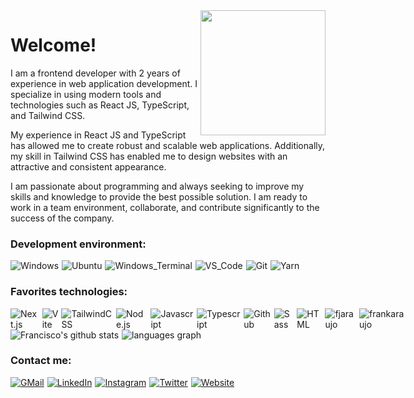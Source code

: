<img align='right' src='https://user-images.githubusercontent.com/5713670/87202985-820dcb80-c2b6-11ea-9f56-7ec461c497c3.gif' width='200'>
<h1>Welcome!</h1>
<p>I am a frontend developer with 2 years of experience in web application development. I specialize in using modern tools and technologies such as React JS, TypeScript, and Tailwind CSS.

My experience in React JS and TypeScript has allowed me to create robust and scalable web applications. Additionally, my skill in Tailwind CSS has enabled me to design websites with an attractive and consistent appearance.

I am passionate about programming and always seeking to improve my skills and knowledge to provide the best possible solution. I am ready to work in a team environment, collaborate, and contribute significantly to the success of the company.</p>

<h3>Development environment:</h3>
<div align="left" style="display: flex">
<img src="https://img.shields.io/badge/-Windows-0078D7?logo=windows&logoColor=FFFFFF&style=flat" alt="Windows" style="margin-right: 5px"/>
<img src="https://img.shields.io/badge/-Ubuntu-D64613?logo=ubuntu&logoColor=F7F7F7&style=flat" alt="Ubuntu" style="margin-right: 5px"/>
<img src="https://img.shields.io/badge/-Windows_Terminal-333333?logo=windowsterminal&logoColor=FFFFFF&style=flat" alt="Windows_Terminal" style="margin-right: 5px"style="margin-right: 5px"/>
<img src="https://img.shields.io/badge/-VS_Code-0076C6?logo=visualstudio&logoColor=FFFFFF&style=flat" alt="VS_Code" style="margin-right: 5px"/>
<img src="https://img.shields.io/badge/-Git-E84D31?logo=git&logoColor=EAE9E1&style=flat" alt="Git" style="margin-right: 5px"/>
<img src="https://img.shields.io/badge/-Yarn-2188B6?style=flat&logo=yarn&logoColor=FFFFFF" alt="Yarn" style="margin-right: 5px"/>
</div>

<h3>Favorites technologies:</h3>
<div align="left" style="display: flex">
<img src="https://img.shields.io/badge/-Next.js-FFFFFF?logo=next.js&logoColor=000000&style=flat" alt="Next.js" style="margin-right: 5px"/>
<img src="https://img.shields.io/badge/-Vite-9468FE?logo=vite&logoColor=FFA800&style=flat" alt="Vite" style="margin-right: 5px"style="margin-right: 5px"/>
<img src="https://img.shields.io/badge/-TailwindCSS-FFFFFF?logo=tailwindcss&logoColor=0EA5E9&style=flat" alt="TailwindCSS" style="margin-right: 5px"/>
<img src="https://img.shields.io/badge/-Node.js-333333?logo=node.js&logoColor=77AF5E&style=flat" alt="Node.js" style="margin-right: 5px"/>
<img src="https://img.shields.io/badge/-Javascript-333333?logo=javascript&logoColor=EFD81D&style=flat" alt="Javascript" style="margin-right: 5px"style="margin-right: 5px"style="margin-right: 5px"/>
<img src="https://img.shields.io/badge/-Typescript-3178C6?logo=typescript&logoColor=FFFFFF&style=flat" alt="Typescript" style="margin-right: 5px"style="margin-right: 5px"/>
<img src="https://img.shields.io/badge/-Github-24292F?logo=github&logoColor=F6F8FA&style=flat" alt="Github" style="margin-right: 5px"/>
<img src="https://img.shields.io/badge/-Sass-F8F9FA?logo=sass&logoColor=CF649A&style=flat" alt="Sass" style="margin-right: 5px"/>
<img src="https://img.shields.io/badge/-HTML-F8F9FA?logo=html5&logoColor=E96228&style=flat" alt="HTML" style="margin-right: 5px"/>
<img src="https://img.shields.io/badge/-CSS-F8F9FA?logo=css3&logoColor=2071F7&style=flat" alt="fjaraujo" style="margin-right: 5px"/>
<img src="https://komarev.com/ghpvc/?username=frankaraujo" alt="frankaraujo" />
</div>

<div align="left" style="display: flex">
  <img src="https://github-readme-stats.vercel.app/api?show_icons=true&include_all_commits=true&count_private=true&locale=en&username=frankaraujo&bg_color=282a36&title_color=bd93f9&text_color=f8f8f2&ring_color=ff79c6&icon_color=8be9fd&hide_border=true" style="margin-right: 5px" alt="Francisco's github stats"  />
  <img src="https://github-readme-stats.vercel.app/api/top-langs?locale=en&layout=compact&langs_count=4&username=frankaraujo&bg_color=282a36&title_color=bd93f9&text_color=f8f8f2" alt="languages graph"  />
</div>

<h3>Contact me:</h3>
<div align="left" style="display: flex">
<a href="mailto:contacto@fjaraujo.com" title="Mail"><img src="https://img.shields.io/badge/-GMail-E34133?style=for-the-badge&logo=gmail&logoColor=FFFFFF" alt="GMail" style="margin-right: 5px" /></a>
<a href="https://www.linkedin.com/in/frankaraujodev/" title="LinkedIn"><img src="https://img.shields.io/badge/-LinkedIn-0A63BC?style=for-the-badge&logo=linkedin&logoColor=FFFFFF" alt="LinkedIn" style="margin-right: 5px" /></a>
<a href="https://www.instagram.com/frankaraujo_dev/" title="Instagram"><img src="https://img.shields.io/badge/-Instagram-DD2779?style=for-the-badge&logo=instagram&logoColor=FFFFFF" alt="Instagram" style="margin-right: 5px" /></a>
<a href="https://twitter.com/frankaraujo_dev" title="Twitter"><img src="https://img.shields.io/badge/-Twitter-1C96E8?style=for-the-badge&logo=twitter&logoColor=FFFFFF" alt="Twitter" style="margin-right: 5px" /></a>
<a href="https://www.fjaraujo.com/" title="Portfolio"><img src="https://img.shields.io/badge/-Website-252931?style=for-the-badge&logo=googlechrome&logoColor=FFFFFF" alt="Website" style="margin-right: 5px" /></a>
</div>

<!-- <div align="center">
<img src="https://github.com/frankaraujo/frankaraujo/blob/output/github-contribution-grid-snake.svg" alt="Snake animation" />
</div> -->
